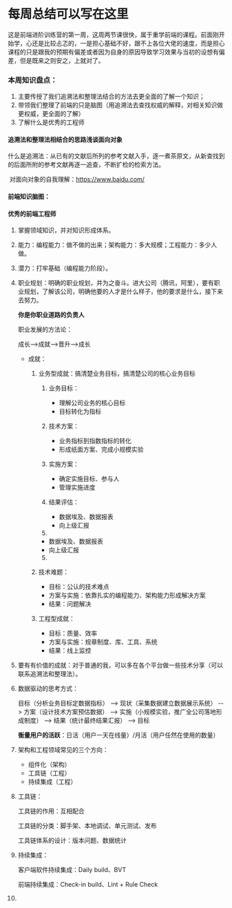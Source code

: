 # 每周总结可以写在这里

​		这是前端进阶训练营的第一周，这周两节课很快，属于重学前端的课程。前面刚开始学，心还是比较忐忑的，一是担心基础不好，跟不上各位大佬的速度，而是担心课程的只是跟我的预期有偏差或者因为自身的原因导致学习效果与当初的设想有偏差，但是既来之则安之，上就对了。

###  本周知识盘点：

1. 主要传授了我们追溯法和整理法结合的方法去更全面的了解一个知识；
2. 带领我们整理了前端的只是脑图（用追溯法去查找权威的解释，对相关知识做更权威，更全面的了解）
3. 了解什么是优秀的工程师



####  追溯法和整理法相结合的思路浅谈面向对象

​		什么是追溯法：从已有的文献后所列的参考文献入手，逐一煮茶原文，从新查找到的后面所附的参考文献再逐一追查，不断扩检的检索方法。

​		对面向对象的自我理解：https://www.baidu.com/

####  前端知识脑图：



####  优秀的前端工程师

1. 掌握领域知识，并对知识形成体系。

2. 能力：编程能力：做不做的出来；架构能力：多大规模；工程能力：多少人做。

3. 潜力：打牢基础（编程能力阶段）。

4. 职业规划：明确的职业规划，并为之奋斗。进大公司（腾讯，阿里），要有职业规划，了解该公司，明确他要的人才是什么样子，他的要求是什么，接下来去努力。

   **你是你职业道路的负责人**

   职业发展的方法论：

   成长-->成就-->晋升-->成长

   - 成就：

     1. 业务型成就：搞清楚业务目标，搞清楚公司的核心业务目标

        1. 业务目标：

           - 理解公司业务的核心目标
           - 目标转化为指标

        2. 技术方案：

           - 业务指标到指数指标的转化
           - 形成纸面方案、完成小规模实验

        3. 实施方案：

           - 确定实施目标、参与人
           - 管理实施进度

        4. 结果评估：

           - 数据埃及、数据报表
           - 向上级汇报

        5. 

           - 数据埃及、数据报表
           - 向上级汇报

           5.

     2. 技术难题：

        - 目标：公认的技术难点
        - 方案与实施：依靠扎实的编程能力、架构能力形成解决方案
        - 结果：问题解决

     3. 工程型成就：

        - 目标：质量、效率
        - 方案与实施：规章制度、库、工具、系统
        - 结果：线上监控

5. 要有有价值的成就：对于普通的我，可以多在各个平台做一些技术分享（可以联系追溯法和整理法）。

6. 数据驱动的思考方式：

   目标（分析业务目标定数据指标） --> 现状（采集数据建立数据展示系统） --> 方案（设计技术方案预估数据） --> 实施（小规模实验，推广全公司落地形成制度） -->  结果（统计最终结果汇报） --> 目标

   **衡量用户的活跃**：日活（用户一天在线量）/月活（用户任然在使用的数量）

7. 架构和工程领域常见的三个方向：

   - 组件化（架构）
   - 工具链（工程）
   - 持续集成（工程）

8. 工具链：

   工具链的作用：互相配合

   工具链的分类：脚手架、本地调试、单元测试、发布

   工具链体系的设计：版本问题、数据统计

9. 持续集成：  

   客户端软件持续集成：Daily build、BVT

   前端持续集成：Check-in build、Lint + Rule Check

10. 

    

    











